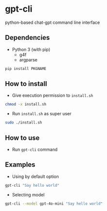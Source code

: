 # gpt-cli
python-based chat-gpt command line interface

## Dependencies
- Python 3 (with pip)
  - g4f
  - argparse
```sh
pip install PKGNAME
```

## How to install
- Give execution permission to ```install.sh```
```sh
chmod -x install.sh
```
- Run ```install.sh``` as super user
```sh
sudo ./install.sh
```

## How to use
- Run ```gpt-cli``` command

## Examples
- Using by default option
```sh
gpt-cli "Say hello world"
```
- Selecting model
```sh
gpt-cli --model gpt-4o-mini "Say hello world"
```
